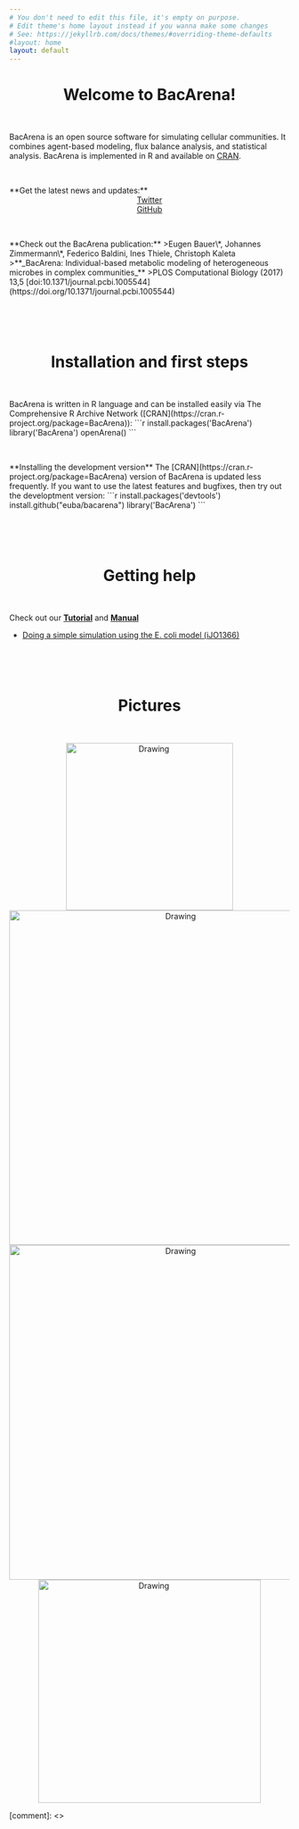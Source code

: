 ```yaml
---
# You don't need to edit this file, it's empty on purpose.
# Edit theme's home layout instead if you wanna make some changes
# See: https://jekyllrb.com/docs/themes/#overriding-theme-defaults
#layout: home
layout: default
---
```

<link href="//maxcdn.bootstrapcdn.com/font-awesome/4.7.0/css/font-awesome.min.css" rel="stylesheet">


<center><i class="fa fa-bullhorn fa-5x" aria-hidden="true"></i></center>
<center><h1>Welcome to BacArena!</h1></center>
<p>&nbsp;</p>

BacArena is an open source software for simulating cellular communities. 
It combines agent-based modeling, flux balance analysis, and statistical analysis.
BacArena is implemented in R and available on [CRAN](https://cran.r-project.org/package=BacArena).

<p>&nbsp;</p>
**Get the latest news and updates:**  
<center>
  <a href="https://twitter.com/{{ site.twitter_username }}">
    <i class="fa fa-twitter fa-3x"></i> Twitter
  </a><br>
  <a href="{{ site.github.repository_url }}">
    <i class="fa fa-github fa-3x"></i> GitHub
  </a>
</center>

<p>&nbsp;</p>
**Check out the BacArena publication:**  
>Eugen Bauer\*, Johannes Zimmermann\*, Federico Baldini, Ines Thiele, Christoph Kaleta  
>**_BacArena: Individual-based metabolic modeling of heterogeneous microbes in complex communities_**
>PLOS Computational Biology (2017) 13,5 [doi:10.1371/journal.pcbi.1005544](https://doi.org/10.1371/journal.pcbi.1005544)  


<p>&nbsp;</p><p>&nbsp;</p>
<center><i class="fa fa-laptop fa-5x" aria-hidden="true"></i></center>
<center><h1>Installation and first steps</h1></center>
<p>&nbsp;</p>
BacArena is written in R language and can be installed easily via The Comprehensive R Archive Network ([CRAN](https://cran.r-project.org/package=BacArena)):
```r
install.packages('BacArena')
library('BacArena')
openArena()
```

<p>&nbsp;</p>
**Installing the development version**  
The [CRAN](https://cran.r-project.org/package=BacArena) version of BacArena is updated less frequently.
If you want to use the latest features and bugfixes, then try out the developtment version:
```r
install.packages('devtools')
install.github("euba/bacarena")
library('BacArena')
```


<p>&nbsp;</p><p>&nbsp;</p>
<center><i class="fa fa-info fa-5x" aria-hidden="true"></i></center>
<center><h1>Getting help</h1></center>
<p>&nbsp;</p>

Check out our [**Tutorial**](https://cran.r-project.org/web/packages/BacArena/vignettes/BacArena-Introduction.pdf) and [**Manual**](https://cran.r-project.org/web/packages/BacArena/BacArena.pdf)
- <a href="https://gist.github.com/jotech/22d46d901d5d63aeb58f007b9882e056">Doing a simple simulation using the E. coli model (iJO1366)</a>

<script src="https://gist.github.com/jotech/22d46d901d5d63aeb58f007b9882e056.js"></script>

<p>&nbsp;</p><p>&nbsp;</p>
<center><i class="fa fa-camera-retro fa-5x" aria-hidden="true"></i></center>
<center><h1>Pictures</h1></center>
<p>&nbsp;</p>

<center><img src="{{ site.url }}/img/bacarena.png" alt="Drawing" style="width: 300px;"/></center>
<center><img src="{{ site.url }}/img/bacarena_poa.png" alt="Drawing" style="width: 600px;"/></center>
<center><img src="{{ site.url }}/img/bacarena_sihumi1.png" alt="Drawing" style="width: 600px;"/></center>
<center><img src="{{ site.url }}/img/bacarena_sihumi2.png" alt="Drawing" style="width: 400px;"/></center>

[comment]: <> <script src="https://gist.github.com/parkr/c08ee0f2726fd0e3909d.js"> </script>
